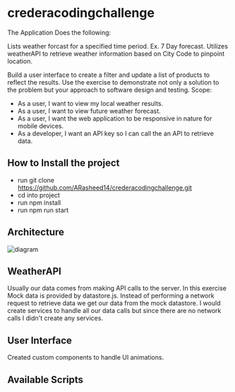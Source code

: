 # crederacodingchallenge
The Application Does the following:

Lists weather forcast for a specified time period. Ex. 7 Day forecast.
Utilizes weatherAPI to retrieve weather information based on City Code to pinpoint location.

Build a user interface to create a filter and update a list of products to reflect the results. Use the exercise to demonstrate not only a solution to the problem but your approach to software design and testing.
Scope:  
- As a user, I want to view my local weather results. 
- As a user, I want to view future weather forecast.
- As a user, I want the web application to be responsive in nature for mobile devices. 
- As a developer, I want an API key so I can call the an API to retrieve data. 

## How to Install the project

- run git clone https://github.com/ARasheed14/crederacodingchallenge.git
- cd into project
- run npm install
- run npm run start

## Architecture

![diagram](https://user-images.githubusercontent.com/17747101/169180967-cf136787-6308-4b1a-a70c-44eb04dad567.png)

## WeatherAPI

Usually our data comes from making API calls to the server. In this exercise Mock data is provided by datastore.js. Instead of performing a network request to retrieve data we get our data from the mock datastore. I would create services to handle all our data calls but since there are no network calls I didn't create any services.

## User Interface

Created custom components to handle UI animations.

## Available Scripts






